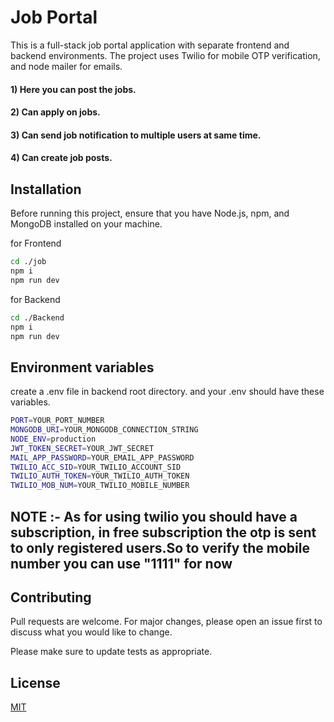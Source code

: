 # Job Portal

This is a full-stack job portal application with separate frontend and backend environments. The project uses Twilio for mobile OTP verification, and node mailer for emails.

#### 1) Here you can post the jobs.
#### 2) Can apply on jobs.
#### 3) Can send job notification to multiple users at same time.
#### 4) Can create job posts.

## Installation

Before running this project, ensure that you have Node.js, npm, and MongoDB installed on your machine.

for Frontend 
```bash
cd ./job
npm i
npm run dev
```


for Backend
```bash
cd ./Backend
npm i
npm run dev
```

## Environment variables

create a .env file in backend root directory. and your .env should have these variables.


```bash
PORT=YOUR_PORT_NUMBER
MONGODB_URI=YOUR_MONGODB_CONNECTION_STRING
NODE_ENV=production
JWT_TOKEN_SECRET=YOUR_JWT_SECRET
MAIL_APP_PASSWORD=YOUR_EMAIL_APP_PASSWORD
TWILIO_ACC_SID=YOUR_TWILIO_ACCOUNT_SID
TWILIO_AUTH_TOKEN=YOUR_TWILIO_AUTH_TOKEN
TWILIO_MOB_NUM=YOUR_TWILIO_MOBILE_NUMBER
```


## NOTE :- As for using twilio you should have a subscription, in free subscription the otp is sent to only registered users.So to verify the mobile number you can use "1111" for now

## Contributing

Pull requests are welcome. For major changes, please open an issue first
to discuss what you would like to change.

Please make sure to update tests as appropriate.

## License

[MIT](https://choosealicense.com/licenses/mit/)